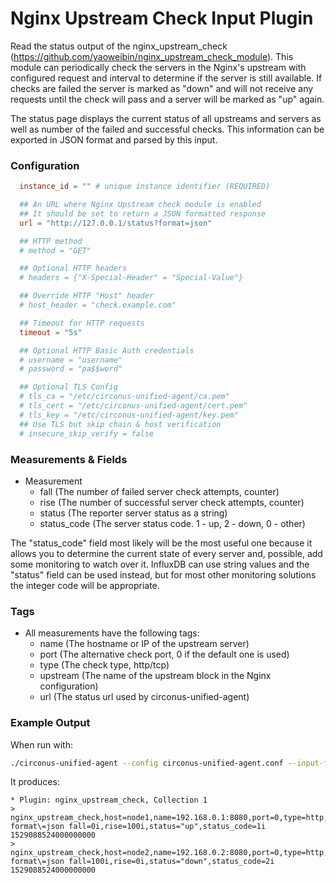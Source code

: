 # Nginx Upstream Check Input Plugin

Read the status output of the nginx_upstream_check (<https://github.com/yaoweibin/nginx_upstream_check_module>).
This module can periodically check the servers in the Nginx's upstream with configured request and interval to determine
if the server is still available. If checks are failed the server is marked as "down" and will not receive any requests
until the check will pass and a server will be marked as "up" again.

The status page displays the current status of all upstreams and servers as well as number of the failed and successful
checks. This information can be exported in JSON format and parsed by this input.

### Configuration

```toml
  instance_id = "" # unique instance identifier (REQUIRED)

  ## An URL where Nginx Upstream check module is enabled
  ## It should be set to return a JSON formatted response
  url = "http://127.0.0.1/status?format=json"

  ## HTTP method
  # method = "GET"

  ## Optional HTTP headers
  # headers = {"X-Special-Header" = "Special-Value"}

  ## Override HTTP "Host" header
  # host_header = "check.example.com"

  ## Timeout for HTTP requests
  timeout = "5s"

  ## Optional HTTP Basic Auth credentials
  # username = "username"
  # password = "pa$$word"

  ## Optional TLS Config
  # tls_ca = "/etc/circonus-unified-agent/ca.pem"
  # tls_cert = "/etc/circonus-unified-agent/cert.pem"
  # tls_key = "/etc/circonus-unified-agent/key.pem"
  ## Use TLS but skip chain & host verification
  # insecure_skip_verify = false
```

### Measurements & Fields

- Measurement
    - fall (The number of failed server check attempts, counter)
    - rise (The number of successful server check attempts, counter)
    - status (The reporter server status as a string)
    - status_code (The server status code. 1 - up, 2 - down, 0 - other)

The "status_code" field most likely will be the most useful one because it allows you to determine the current
state of every server and, possible, add some monitoring to watch over it. InfluxDB can use string values and the
"status" field can be used instead, but for most other monitoring solutions the integer code will be appropriate.

### Tags

- All measurements have the following tags:
    - name (The hostname or IP of the upstream server)
    - port (The alternative check port, 0 if the default one is used)
    - type (The check type, http/tcp)
    - upstream (The name of the upstream block in the Nginx configuration)
    - url (The status url used by circonus-unified-agent)

### Example Output

When run with:

```sh
./circonus-unified-agent --config circonus-unified-agent.conf --input-filter nginx_upstream_check --test
```

It produces:

```
* Plugin: nginx_upstream_check, Collection 1
> nginx_upstream_check,host=node1,name=192.168.0.1:8080,port=0,type=http,upstream=my_backends,url=http://127.0.0.1:80/status?format\=json fall=0i,rise=100i,status="up",status_code=1i 1529088524000000000
> nginx_upstream_check,host=node2,name=192.168.0.2:8080,port=0,type=http,upstream=my_backends,url=http://127.0.0.1:80/status?format\=json fall=100i,rise=0i,status="down",status_code=2i 1529088524000000000
```
